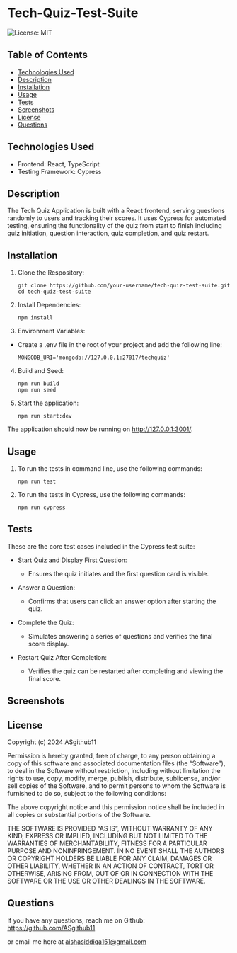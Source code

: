 # Tech-Quiz-Test-Suite

![License: MIT](https://img.shields.io/badge/License-MIT-blue)

## Table of Contents

- [Technologies Used](#technologies-used)
- [Description](#description)
- [Installation](#installation)
- [Usage](#usage)
- [Tests](#tests)
- [Screenshots](#screeshots)
- [License](#license)
- [Questions](#questions)

## Technologies Used

- Frontend: React, TypeScript
- Testing Framework: Cypress

## Description

The Tech Quiz Application is built with a React frontend, serving questions randomly to users and tracking their scores. It uses Cypress for automated testing, ensuring the functionality of the quiz from start to finish including quiz initiation, question interaction, quiz completion, and quiz restart.

## Installation

1. Clone the Respository:
    ```
    git clone https://github.com/your-username/tech-quiz-test-suite.git
    cd tech-quiz-test-suite
    ```

2. Install Dependencies:
    ```
    npm install
    ```

3. Environment Variables:

- Create a .env file in the root of your project and add the following line:
    ```
    MONGODB_URI='mongodb://127.0.0.1:27017/techquiz'
    ```

4. Build and Seed:
    ```
    npm run build
    npm run seed
    ```

5. Start the application:
    ```
    npm run start:dev
    ```

The application should now be running on http://127.0.0.1:3001/.

## Usage

1.  To run the tests in command line, use the following commands:
    ```
    npm run test
    ```

2. To run the tests in Cypress, use the following commands:
    ```
    npm run cypress
    ```

## Tests

These are the core test cases included in the Cypress test suite:

-   Start Quiz and Display First Question:
    -   Ensures the quiz initiates and the first question card is visible.

-   Answer a Question:
    -   Confirms that users can click an answer option after starting the quiz.

-   Complete the Quiz:
    -   Simulates answering a series of questions and verifies the final score display.

-   Restart Quiz After Completion:
    -   Verifies the quiz can be restarted after completing and viewing the final score.

## Screenshots

## License

Copyright (c) 2024 ASgithub11

Permission is hereby granted, free of charge, to any person obtaining a copy of this software and associated documentation files (the “Software”), to deal in the Software without restriction, including without limitation the rights to use, copy, modify, merge, publish, distribute, sublicense, and/or sell copies of the Software, and to permit persons to whom the Software is furnished to do so, subject to the following conditions:

The above copyright notice and this permission notice shall be included in all copies or substantial portions of the Software.

THE SOFTWARE IS PROVIDED “AS IS”, WITHOUT WARRANTY OF ANY KIND, EXPRESS OR IMPLIED, INCLUDING BUT NOT LIMITED TO THE WARRANTIES OF MERCHANTABILITY, FITNESS FOR A PARTICULAR PURPOSE AND NONINFRINGEMENT. IN NO EVENT SHALL THE AUTHORS OR COPYRIGHT HOLDERS BE LIABLE FOR ANY CLAIM, DAMAGES OR OTHER LIABILITY, WHETHER IN AN ACTION OF CONTRACT, TORT OR OTHERWISE, ARISING FROM, OUT OF OR IN CONNECTION WITH THE SOFTWARE OR THE USE OR OTHER DEALINGS IN THE SOFTWARE.

## Questions

If you have any questions, reach me on Github: https://github.com/ASgithub11

or email me here at aishasiddiqa151@gmail.com
